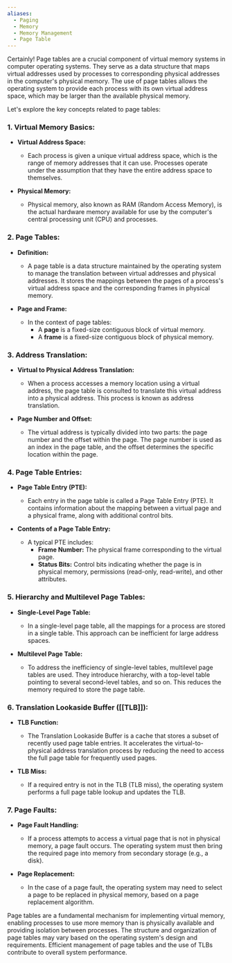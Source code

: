 ```yaml
---
aliases:
  - Paging
  - Memory
  - Memory Management
  - Page Table
---
```

Certainly! Page tables are a crucial component of virtual memory systems in computer operating systems. They serve as a data structure that maps virtual addresses used by processes to corresponding physical addresses in the computer's physical memory. The use of page tables allows the operating system to provide each process with its own virtual address space, which may be larger than the available physical memory.

Let's explore the key concepts related to page tables:

### 1. **Virtual Memory Basics:**

- **Virtual Address Space:**
  - Each process is given a unique virtual address space, which is the range of memory addresses that it can use. Processes operate under the assumption that they have the entire address space to themselves.

- **Physical Memory:**
  - Physical memory, also known as RAM (Random Access Memory), is the actual hardware memory available for use by the computer's central processing unit (CPU) and processes.

### 2. **Page Tables:**

- **Definition:**
  - A page table is a data structure maintained by the operating system to manage the translation between virtual addresses and physical addresses. It stores the mappings between the pages of a process's virtual address space and the corresponding frames in physical memory.

- **Page and Frame:**
  - In the context of page tables:
    - A **page** is a fixed-size contiguous block of virtual memory.
    - A **frame** is a fixed-size contiguous block of physical memory.

### 3. **Address Translation:**

- **Virtual to Physical Address Translation:**
  - When a process accesses a memory location using a virtual address, the page table is consulted to translate this virtual address into a physical address. This process is known as address translation.

- **Page Number and Offset:**
  - The virtual address is typically divided into two parts: the page number and the offset within the page. The page number is used as an index in the page table, and the offset determines the specific location within the page.

### 4. **Page Table Entries:**

- **Page Table Entry (PTE):**
  - Each entry in the page table is called a Page Table Entry (PTE). It contains information about the mapping between a virtual page and a physical frame, along with additional control bits.

- **Contents of a Page Table Entry:**
  - A typical PTE includes:
    - **Frame Number:** The physical frame corresponding to the virtual page.
    - **Status Bits:** Control bits indicating whether the page is in physical memory, permissions (read-only, read-write), and other attributes.

### 5. **Hierarchy and Multilevel Page Tables:**

- **Single-Level Page Table:**
  - In a single-level page table, all the mappings for a process are stored in a single table. This approach can be inefficient for large address spaces.

- **Multilevel Page Table:**
  - To address the inefficiency of single-level tables, multilevel page tables are used. They introduce hierarchy, with a top-level table pointing to several second-level tables, and so on. This reduces the memory required to store the page table.

### 6. **Translation Lookaside Buffer ([[TLB]]):**

- **TLB Function:**
  - The Translation Lookaside Buffer is a cache that stores a subset of recently used page table entries. It accelerates the virtual-to-physical address translation process by reducing the need to access the full page table for frequently used pages.

- **TLB Miss:**
  - If a required entry is not in the TLB (TLB miss), the operating system performs a full page table lookup and updates the TLB.

### 7. **Page Faults:**

- **Page Fault Handling:**
  - If a process attempts to access a virtual page that is not in physical memory, a page fault occurs. The operating system must then bring the required page into memory from secondary storage (e.g., a disk).

- **Page Replacement:**
  - In the case of a page fault, the operating system may need to select a page to be replaced in physical memory, based on a page replacement algorithm.

Page tables are a fundamental mechanism for implementing virtual memory, enabling processes to use more memory than is physically available and providing isolation between processes. The structure and organization of page tables may vary based on the operating system's design and requirements. Efficient management of page tables and the use of TLBs contribute to overall system performance.